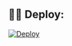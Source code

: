 ## 👨‍💻 Deploy: 
[![Deploy](https://www.herokucdn.com/deploy/button.svg)](https://heroku.com/deploy?template=https://github.com/ChampuXD/FenuBots/tree/Pyrogram)

